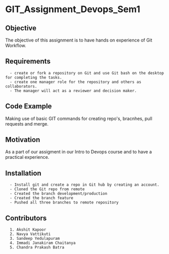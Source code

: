 # GIT_Assignment_Devops_Sem1

Objective
--------------
The objective of this assignment is to have hands on experience of Git Workflow.

Requirements
--------------
      - create or fork a repository on Git and use Git bash on the desktop for completing the tasks. 
      - create one manager role for the repository and others as collaborators. 
      - The manager will act as a reviewer and decision maker.

Code Example
--------------
Making use of basic GIT commands for creating repo's, bracnhes, pull requests and merge.

Motivation
--------------
As a part of our assigment in our Intro to Devops course and to have a practical experience.

Installation
--------------
      - Install git and create a repo in Git hub by creating an account.
      - Cloned the Git repo from remote
      - Created the branch development/production
      - Created the branch feature
      - Pushed all three branches to remote repository

Contributors
--------------
      1. Akshit Kapoor 
      2. Navya Vattikuti
      3. Sandeep Yedulapuram
      4. Immadi Janakiram Chaitanya
      5. Chandra Prakash Batra